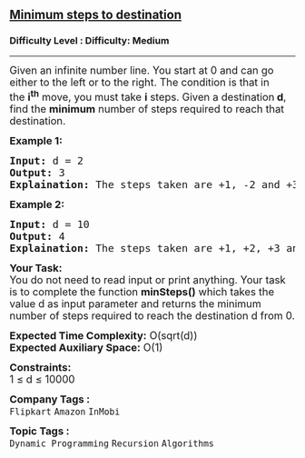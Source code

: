<h2><a href="https://www.geeksforgeeks.org/problems/minimum-number-of-steps-to-reach-a-given-number5234/1?page=1&category=Dynamic%20Programming&difficulty=Medium&status=unsolved&sortBy=submissions">Minimum steps to destination</a></h2><h3>Difficulty Level : Difficulty: Medium</h3><hr><div class="problems_problem_content__Xm_eO"><p><span style="font-size: 18px;">Given an infinite number&nbsp;line. You start at 0 and can go either to the left or to the right. The condition is that in the&nbsp;<strong>i<sup>th</sup></strong> move, you must take <strong>i</strong> steps. Given a destination<strong> d</strong>, find&nbsp;the <strong>minimum</strong> number of steps required to reach that destination.</span></p>
<p><strong><span style="font-size: 18px;">Example 1:</span></strong></p>
<pre><span style="font-size: 18px;"><strong>Input:</strong> d = 2
<strong>Output:</strong> 3
<strong>Explaination:</strong> The steps taken are +1, -2 and +3.</span></pre>
<p><strong><span style="font-size: 18px;">Example 2:</span></strong></p>
<pre><span style="font-size: 18px;"><strong>Input:</strong> d = 10
<strong>Output:</strong> 4
<strong>Explaination:</strong> The steps taken are +1, +2, +3 and +4.</span></pre>
<p><span style="font-size: 18px;"><strong>Your Task:</strong><br>You do not need to read input or print anything. Your task is to complete the function <strong>minSteps()</strong> which takes the value d as input parameter and returns the minimum number of steps required to reach the destination d from 0.</span></p>
<p><span style="font-size: 18px;"><strong>Expected Time Complexity:</strong> O(sqrt(d))<br><strong>Expected Auxiliary Space:</strong> O(1)</span></p>
<p><span style="font-size: 18px;"><strong>Constraints:</strong><br>1 ≤ d ≤ 10000</span></p></div><p><span style=font-size:18px><strong>Company Tags : </strong><br><code>Flipkart</code>&nbsp;<code>Amazon</code>&nbsp;<code>InMobi</code>&nbsp;<br><p><span style=font-size:18px><strong>Topic Tags : </strong><br><code>Dynamic Programming</code>&nbsp;<code>Recursion</code>&nbsp;<code>Algorithms</code>&nbsp;
